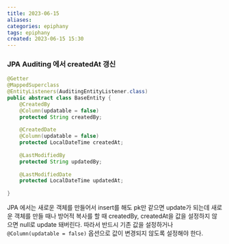 ```yaml
---
title: 2023-06-15
aliases: 
categories: epiphany
tags: epiphany
created: 2023-06-15 15:30
---
```


### JPA Auditing 에서 createdAt 갱신

```java
@Getter  
@MappedSuperclass  
@EntityListeners(AuditingEntityListener.class)  
public abstract class BaseEntity {  
	@CreatedBy  
	@Column(updatable = false)
	protected String createdBy;
  
	@CreatedDate  
	@Column(updatable = false)  
	protected LocalDateTime createdAt;  
  
	@LastModifiedBy  
	protected String updatedBy;
  
	@LastModifiedDate  
	protected LocalDateTime updatedAt;  
  
}
```

JPA 에서는 새로운 객체를 만들어서 insert를 해도 pk만 같으면 update가 되는데
새로운 객체를 만들 때나 방어적 복사를 할 때 createdBy, createdAt을 값을 설정하지 않으면 null로 update 돼버린다.
따라서 반드시 기존 값을 설정하거나 `@Column(updatable = false)` 옵션으로 값이 변경되지 않도록 설정해야 한다.
